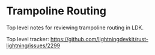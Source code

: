 # Trampoline Routing

Top level notes for reviewing trampoline routing in LDK.

Top level tracker: https://github.com/lightningdevkit/rust-lightning/issues/2299

